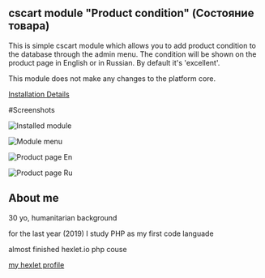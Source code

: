 ## cscart module "Product condition" (Состояние товара)

This is simple cscart module which allows you to add product condition to the database through the admin menu.
The condition will be shown on the product page in English or in Russian.
By default it's 'excellent'.

This module does not make any changes to the platform core.

[Installation Details](https://www.cs-cart.ru/docs/latest/user_guide/addons/1manage_addons.html#id2)

#Screenshots

![Installed module](https://i.ibb.co/pxmrNt5/Screenshot-3.png "Installed module")

![Module menu](https://i.ibb.co/LNMFKYk/Screenshot.png "Menu")

![Product page En](https://i.ibb.co/PT9NgQC/Screenshot-1.png "Page in English")

![Product page Ru](https://i.ibb.co/wcPNZnY/Screenshot-2.png "Page in Russian")

## About me

30 yo, humanitarian background

for the last year (2019) I study PHP as my first code languade

almost finished hexlet.io php couse

[my hexlet profile](https://ru.hexlet.io/u/rualt)
